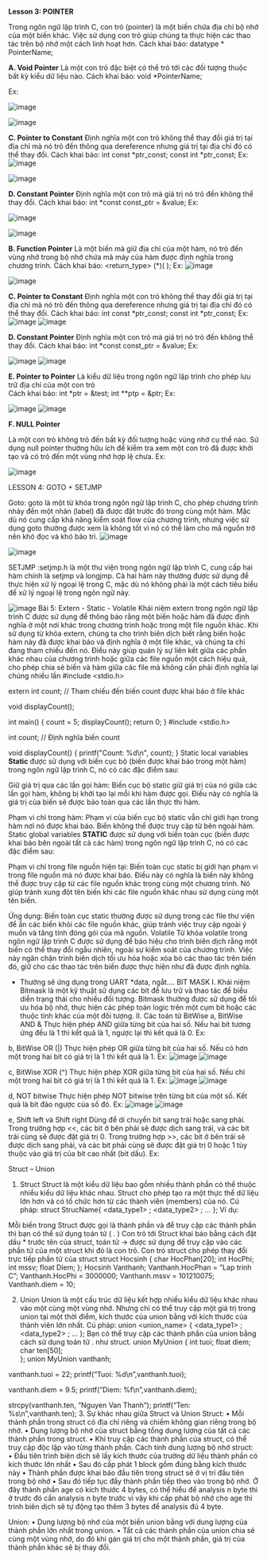 **Lesson 3: POINTER**

Trong ngôn ngữ lập trình C, con trỏ (pointer) là một biến chứa địa chỉ bộ nhớ của một biến khác. Việc sử dụng con trỏ giúp chúng ta thực hiện các thao tác trên bộ nhớ một cách linh hoạt hơn.
Cách khai báo:      datatype * PointerName; 	

**A. Void Pointer**
Là một con trỏ đặc biệt có thể trỏ tới các đối tượng thuộc bất kỳ kiểu dữ liệu nào.
Cách khai báo:      void *PointerName; 

Ex:

![image](https://github.com/user-attachments/assets/2f983629-c064-408c-b717-b8f9b22d9594)

![image](https://github.com/user-attachments/assets/0f576021-96f4-4e89-986a-6753678b333f)

**C. Pointer to Constant**
Định nghĩa một con trỏ không thể thay đổi giá trị tại địa chỉ mà nó trỏ đến thông qua dereference nhưng giá trị tại địa chỉ đó có thể thay đổi.
Cách khai báo:     int const *ptr_const;
		     const int *ptr_const;
Ex:
![image](https://github.com/user-attachments/assets/e1e8ed18-4592-43d5-973d-fc7a8f98c8a5)

![image](https://github.com/user-attachments/assets/6d1434c0-6047-49ad-83c3-137fd579ad15)


**D. Constant Pointer**
Định nghĩa một con trỏ mà giá trị nó trỏ đến không thể thay đổi. 
Cách khai báo:     int *const const_ptr = &value;
Ex:

![image](https://github.com/user-attachments/assets/69d00873-f034-44b8-9a76-9ba0cfa0081d)

![image](https://github.com/user-attachments/assets/4eacf2a5-c0f8-479c-91d2-8a60fb588409)

**B. Function Pointer**
Là một biến mà giữ địa chỉ của một hàm, nó trỏ đến vùng nhớ trong bộ nhớ chứa mã máy của hàm được định nghĩa trong chương trình.
Cách khai báo:      <return_type>  (*<PointerName>)( <ParametersDataType> );
Ex:
![image](https://github.com/user-attachments/assets/77914c97-c518-4881-90a0-082f0df8b530)

![image](https://github.com/user-attachments/assets/555d5d2a-d4bd-4a0e-a31e-da696332cc9c)

**C. Pointer to Constant**
Định nghĩa một con trỏ không thể thay đổi giá trị tại địa chỉ mà nó trỏ đến thông qua dereference nhưng giá trị tại địa chỉ đó có thể thay đổi.
Cách khai báo:     int const *ptr_const;
		     const int *ptr_const;
Ex:
![image](https://github.com/user-attachments/assets/919b6f4f-44db-4a82-b136-71c0efdc07c2)
![image](https://github.com/user-attachments/assets/3a993a76-198c-4f3b-bc16-c0bfa1933fc2)

**D. Constant Pointer**
Định nghĩa một con trỏ mà giá trị nó trỏ đến không thể thay đổi. 
Cách khai báo:     int *const const_ptr = &value;
Ex:

![image](https://github.com/user-attachments/assets/e2471499-2f09-4856-bb82-481c0e71f156)
![image](https://github.com/user-attachments/assets/4355035e-2fb2-4e41-ab37-1afa7cf5a5e3)

**E. Pointer to Pointer**
Là kiểu dữ liệu trong ngôn ngữ lập trình cho phép lưu trữ địa chỉ của một con trỏ	
Cách khai báo: int *ptr = &test;
                             int **ptp = &ptr;
Ex:

![image](https://github.com/user-attachments/assets/5657b41b-6274-4051-9e97-73a0fa813469)
![image](https://github.com/user-attachments/assets/ac773ace-dbda-41d2-942f-e79c7598ffd8)


**F. NULL Pointer**

Là một con trỏ không trỏ đến bất kỳ đối tượng hoặc vùng nhớ cụ thể nào. Sử dụng null pointer thường hữu ích để kiểm tra xem một con trỏ đã được khởi tạo và có trỏ đến một vùng nhớ hợp lệ chưa.
Ex:


![image](https://github.com/user-attachments/assets/e403de60-f061-4ec9-ad6e-b35f7d42ff6e)

LESSON 4: GOTO + SETJMP

Goto: goto là một từ khóa trong ngôn ngữ lập trình C, cho phép chương trình nhảy đến một nhãn (label) đã được đặt trước đó trong cùng một hàm. Mặc dù nó cung cấp khả năng kiểm soát flow của chương trình, nhưng việc sử dụng goto thường được xem là không tốt vì nó có thể làm cho mã nguồn trở nên khó đọc và khó bảo trì.
![image](https://github.com/user-attachments/assets/20ba64a7-1c17-49b5-aeb2-796088e89650)

![image](https://github.com/user-attachments/assets/b34c2afc-ed2b-47dc-8d76-23b07e5c4f1f)

SETJMP :setjmp.h là một thư viện trong ngôn ngữ lập trình C, cung cấp hai hàm chính là setjmp và longjmp. Cả hai hàm này thường được sử dụng để thực hiện xử lý ngoại lệ trong C, mặc dù nó không phải là một cách tiêu biểu để xử lý ngoại lệ trong ngôn ngữ này.

![image](https://github.com/user-attachments/assets/663601f5-7608-45ab-8d24-177d8ab7284f)
Bài 5: Extern - Static - Volatile
Khái niệm extern trong ngôn ngữ lập trình C được sử dụng để thông báo rằng một biến hoặc hàm đã được định nghĩa ở một nơi khác trong chương trình hoặc trong một file nguồn khác. Khi sử dụng từ khóa extern, chúng ta cho trình biên dịch biết rằng biến hoặc hàm này đã được khai báo và định nghĩa ở một file khác, và chúng ta chỉ đang tham chiếu đến nó. Điều này giúp quản lý sự liên kết giữa các phần khác nhau của chương trình hoặc giữa các file nguồn một cách hiệu quả, cho phép chia sẻ biến và hàm giữa các file mà không cần phải định nghĩa lại chúng nhiều lần
#include <stdio.h>

extern int count; // Tham chiếu đến biến count được khai báo ở file khác

void displayCount();

int main() {
    count = 5;
    displayCount();
    return 0;
}
#include <stdio.h>

int count; // Định nghĩa biến count

void displayCount() {
    printf("Count: %d\n", count);
}
Static local variables
**Static** được sử dụng với biến cục bộ (biến được khai báo trong một hàm) trong ngôn ngữ lập trình C, nó có các đặc điểm sau:

Giữ giá trị qua các lần gọi hàm: Biến cục bộ static giữ giá trị của nó giữa các lần gọi hàm, không bị khởi tạo lại mỗi khi hàm được gọi. Điều này có nghĩa là giá trị của biến sẽ được bảo toàn qua các lần thực thi hàm.

Phạm vi chỉ trong hàm: Phạm vi của biến cục bộ static vẫn chỉ giới hạn trong hàm nơi nó được khai báo. Biến không thể được truy cập từ bên ngoài hàm.
Static global variables
**STATIC** được sử dụng với biến toàn cục (biến được khai báo bên ngoài tất cả các hàm) trong ngôn ngữ lập trình C, nó có các đặc điểm sau:

Phạm vi chỉ trong file nguồn hiện tại: Biến toàn cục static bị giới hạn phạm vi trong file nguồn mà nó được khai báo. Điều này có nghĩa là biến này không thể được truy cập từ các file nguồn khác trong cùng một chương trình. Nó giúp tránh xung đột tên biến khi các file nguồn khác nhau sử dụng cùng một tên biến.

Ứng dụng: Biến toàn cục static thường được sử dụng trong các file thư viện để ẩn các biến khỏi các file nguồn khác, giúp tránh việc truy cập ngoài ý muốn và tăng tính đóng gói của mã nguồn.
Volatile
Từ khóa volatile trong ngôn ngữ lập trình C được sử dụng để báo hiệu cho trình biên dịch rằng một biến có thể thay đổi ngẫu nhiên, ngoài sự kiểm soát của chương trình. Việc này ngăn chặn trình biên dịch tối ưu hóa hoặc xóa bỏ các thao tác trên biến đó, giữ cho các thao tác trên biến được thực hiện như đã được định nghĩa.
- Thường sẽ ứng dụng trong UART *data, ngắt....
BIT MASK
I. Khái niệm
Bitmask là một kỹ thuật sử dụng các bit để lưu trữ và thao tác để biểu diễn trạng thái cho nhiều đối tượng.
Bitmask thường được sử dụng để tối ưu hóa bộ nhớ, thực hiện các phép toán logic trên một cụm bit hoặc các thuộc tính khác của một đối tượng.
II. Các toán tử BitWise
a, BitWise AND &
Thực hiện phép AND giữa từng bit của hai số. Nếu hai bit tương ứng đều là 1 thì kết quả là 1, ngược lại thì kết quả là 0.
Ex:
  
 
b, BitWise OR (|)
Thực hiện phép OR giữa từng bit của hai số. Nếu có hơn một trong hai bit có giá trị là 1 thì kết quả là 1.
Ex:
 ![image](https://github.com/user-attachments/assets/ef9e5ff6-1bcf-4e16-a3f5-606ee8461fdc)
![image](https://github.com/user-attachments/assets/ad10591d-171d-4c6a-860a-40e3b2f7e3a0)

  
c, BitWise XOR (^)
Thực hiện phép XOR giữa từng bit của hai số. Nếu chỉ một trong hai bit có giá trị là 1 thì kết quả là 1.
Ex:
 ![image](https://github.com/user-attachments/assets/ff73dab2-bf8b-43c1-aeee-6614508d656f)
![image](https://github.com/user-attachments/assets/9e70639d-7a01-423e-ae65-5b8e2a6a7165)

 
d, NOT bitwise
Thực hiện phép NOT bitwise trên từng bit của một số. Kết quả là bit đảo ngược của số đó.
Ex:
 ![image](https://github.com/user-attachments/assets/86eadb30-d9b9-45a5-b61e-69ba451cf392)
![image](https://github.com/user-attachments/assets/572d227c-a4ef-4151-a4e2-fc4cbc3edbdd)

 

e, Shift left và Shift right
Dùng để di chuyển bit sang trái hoặc sang phải.
Trong trường hợp <<, các bit ở bên phải sẽ được dịch sang trái, và các bit trái cùng sẽ được đặt giá trị 0.
Trong trường hợp >>, các bit ở bên trái sẽ được dịch sang phải, và các bit phải cùng sẽ được đặt giá trị 0 hoặc 1 tùy thuộc vào giá trị của bit cao nhất (bit dấu).
Ex:
 	
 
Struct – Union
1. Struct
Struct là một kiểu dữ liệu bao gồm nhiều thành phần có thể thuộc nhiều kiểu dữ liệu khác nhau. Struct cho phép tạo ra một thực thể dữ liệu lớn hơn và có tổ chức hơn từ các thành viên (members) của nó.
Cú pháp:
struct StrucName{
    <data_type1> <member1>;
    <data_type2> <member2>;
    ...
};
Ví dụ:
 
Mỗi biến trong Struct được gọi là thành phần và để truy cập các thành phần thì bạn có thể sử dụng toán tử ( . )
Con trỏ tới Struct khai báo bằng cách đặt dấu * trước tên của struct, toán tử -> được sử dụng để truy cập vào các phần tử của một struct khi đó là con trỏ. Con trỏ struct cho phép thay đổi trực tiếp phần tử của struct
struct Hocsinh
{
	char HocPhan[20];
	int HocPhi;
	int mssv;
	float Diem;
};
Hocsinh Vanthanh;
Vanthanh.HocPhan = ”Lap trinh C”;
Vanthanh.HocPhi = 3000000;
Vanthanh.mssv = 101210075;
Vanthanh.diem = 10;


2. Union
Union là một cấu trúc dữ liệu kết hợp nhiều kiểu dữ liệu khác nhau vào một cùng một vùng nhớ. Nhưng chỉ có thể truy cập một giá trị trong union tại một thời điểm, kích thước của union bằng với kích thước của thành viên lớn nhất.
Cú pháp:
union <union_name> {
    <data_type1> <member1>;
    <data_type2> <member2>;
    ...
};
Bạn có thể truy cập các thành phần của union bằng cách sử dụng toán tử . như struct.
union MyUnion {
   int tuoi;
   float diem;
   char ten[50];  
};
union MyUnion vanthanh;

vanthanh.tuoi = 22;
printf(“Tuoi: %d\n”,vanthanh.tuoi);

vanthanh.diem = 9.5;
printf(“Diem: %f\n”,vanthanh.diem);

strcpy(vanthanh.ten, “Nguyen Van Thanh”);
printf(“Ten: %s\n”,vanthanh.ten);
3. Sự khác nhau giữa Struct và Union
Struct:
•	Mỗi thành phần trong struct có địa chỉ riêng và chiếm không gian riêng trong bộ nhớ.
•	Dung lượng bộ nhớ của struct bằng tổng dung lượng của tất cả các thành phần trong struct.
•	Khi truy cập các thành phần của struct, có thể truy cập độc lập vào từng thành phần.
Cách tính dung lượng bộ nhớ struct:
•	Đầu tiên trình biên dịch sẽ lấy kích thước của trường dữ liệu thành phần có kích thước lớn nhất
•	Sau đó cấp phát 1 block gồm đúng bằng kích thước này 
•	Thành phần được khai báo đầu tiên trong struct sẽ ở vị trí đầu tiên trong bộ nhớ 
•	Sau đó tiếp tục đẩy thành phần tiếp theo vào trong bộ nhớ. Ở đây thành phần age có kích thước 4 bytes, có thể hiểu để analysis n byte thì ở trước đó cần analysis n byte trước vì vậy khi cấp phát bộ nhớ cho age thì trình biên dịch sẽ tự động tạo thêm 3 bytes để analysis đủ 4 byte.
 
Union:
•	Dung lượng bộ nhớ của một biến union bằng với dung lượng của thành phần lớn nhất trong union.
•	Tất cả các thành phần của union chia sẽ cùng một vùng nhớ, do đó khi gán giá trị cho một thành phần, giá trị của thành phần khác sẽ bị thay đổi.







